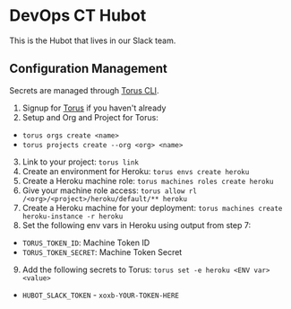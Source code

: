 # DevOps CT Hubot

This is the Hubot that lives in our Slack team.

## Configuration Management

Secrets are managed through [Torus CLI](http://torus.sh).

1. Signup for [Torus](http://torus.sh) if you haven't already
2. Setup and Org and Project for Torus:
  * `torus orgs create <name>`
  * `torus projects create --org <org> <name>`
3. Link to your project: `torus link`
4. Create an environment for Heroku: `torus envs create heroku`
5. Create a Heroku machine role: `torus machines roles create heroku`
6. Give your machine role access: `torus allow rl /<org>/<project>/heroku/default/** heroku`
7. Create a Heroku machine for your deployment: `torus machines create heroku-instance -r heroku`
8. Set the following env vars in Heroku using output from step 7:
  * `TORUS_TOKEN_ID`: Machine Token ID
  * `TORUS_TOKEN_SECRET`: Machine Token Secret
9. Add the following secrets to Torus: `torus set -e heroku <ENV var> <value>`
  * `HUBOT_SLACK_TOKEN` - `xoxb-YOUR-TOKEN-HERE`
